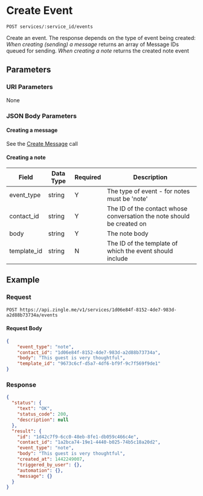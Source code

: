 # Create Event

    POST services/:service_id/events
    
Create an event. The response depends on the type of event being created:
*When creating (sending) a message* returns an array of Message IDs queued for sending.
*When creating a note* returns the created note event





## Parameters
### URI Parameters
None

### JSON Body Parameters
#### Creating a message
See the [Create Message] call

#### Creating a note
Field | Data Type | Required | Description
--- | --- | --- | ---
event_type | string | Y | The type of event - for notes must be 'note'
contact_id | string | Y | The ID of the contact whose conversation the note should be created on
body | string | Y | The note body
template_id | string | N | The ID of the template of which the event should include

## Example
### Request

    POST https://api.zingle.me/v1/services/1d06e84f-8152-4de7-983d-a2d88b73734a/events
#### Request Body
```json
{
    "event_type": "note",
    "contact_id": "1d06e84f-8152-4de7-983d-a2d88b73734a",
    "body": "This guest is very thoughtful",
    "template_id": "9673c6cf-d5a7-4df6-bf9f-9c7f569f9de1"
}
```

### Response
``` json
{
  "status": {
    "text": "OK",
    "status_code": 200,
    "description": null
  },
  "result": {
    "id": "1d42c7f9-6cc0-48eb-8fe1-db059c466c4e",
    "contact_id": "1a2bca74-19e1-4440-b025-74b5c18a20d2",
    "event_type": "note",
    "body": "This guest is very thoughtful",
    "created_at": 1442249007,
    "triggered_by_user": {},
    "automation": {},
    "message": {}
  }
}
```

[Create Message]: /messages/POST_create.md
